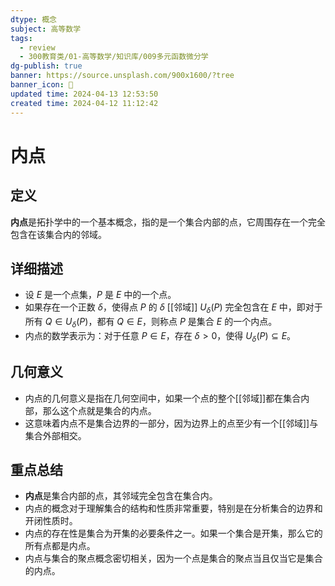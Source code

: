 ```yaml
---
dtype: 概念
subject: 高等数学
tags:
  - review
  - 300教育类/01-高等数学/知识库/009多元函数微分学
dg-publish: true
banner: https://source.unsplash.com/900x1600/?tree
banner_icon: 🧠
updated time: 2024-04-13 12:53:50
created time: 2024-04-12 11:12:42
---
```

# 内点

## 定义
**内点**是拓扑学中的一个基本概念，指的是一个集合内部的点，它周围存在一个完全包含在该集合内的邻域。

## 详细描述
- 设 $E$ 是一个点集，$P$ 是 $E$ 中的一个点。
- 如果存在一个正数 $\delta$，使得点 $P$ 的 $\delta$ [[邻域]] $U_{\delta}(P)$ 完全包含在 $E$ 中，即对于所有 $Q \in U_{\delta}(P)$，都有 $Q \in E$，则称点 $P$ 是集合 $E$ 的一个内点。
- 内点的数学表示为：对于任意 $P \in E$，存在 $\delta > 0$，使得 $U_{\delta}(P) \subseteq E$。

## 几何意义
- 内点的几何意义是指在几何空间中，如果一个点的整个[[邻域]]都在集合内部，那么这个点就是集合的内点。
- 这意味着内点不是集合边界的一部分，因为边界上的点至少有一个[[邻域]]与集合外部相交。

## 重点总结
- **内点**是集合内部的点，其邻域完全包含在集合内。
- 内点的概念对于理解集合的结构和性质非常重要，特别是在分析集合的边界和开闭性质时。
- 内点的存在性是集合为开集的必要条件之一。如果一个集合是开集，那么它的所有点都是内点。
- 内点与集合的聚点概念密切相关，因为一个点是集合的聚点当且仅当它是集合的内点。

